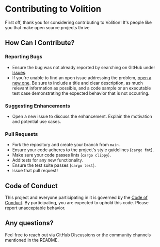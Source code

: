 # Contributing to Volition

First off, thank you for considering contributing to Volition! It's people like you that make open source projects thrive.

## How Can I Contribute?

### Reporting Bugs
- Ensure the bug was not already reported by searching on GitHub under [Issues](https://github.com/jessebmiller/volition/issues).
- If you're unable to find an open issue addressing the problem, [open a new one](https://github.com/jessebmiller/volition/issues/new). Be sure to include a title and clear description, as much relevant information as possible, and a code sample or an executable test case demonstrating the expected behavior that is not occurring.

### Suggesting Enhancements
- Open a new issue to discuss the enhancement. Explain the motivation and potential use cases.

### Pull Requests
- Fork the repository and create your branch from `main`.
- Ensure your code adheres to the project's style guidelines (`cargo fmt`).
- Make sure your code passes lints (`cargo clippy`).
- Add tests for any new functionality.
- Ensure the test suite passes (`cargo test`).
- Issue that pull request!

## Code of Conduct
This project and everyone participating in it is governed by the [Code of Conduct](CODE_OF_CONDUCT.md). By participating, you are expected to uphold this code. Please report unacceptable behavior.

## Any questions?
Feel free to reach out via GitHub Discussions or the community channels mentioned in the README.
